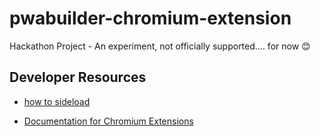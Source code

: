 # pwabuilder-chromium-extension
Hackathon Project - An experiment, not officially supported.... for now 😊

## Developer Resources

- [how to sideload](https://docs.microsoft.com/en-us/microsoft-edge/extensions-chromium/getting-started/extension-sideloading#:~:text=To%20sideload%20an%20extension%3A%20Open%20the%20edge%3A%2F%2Fextensions%20page,for%20the%20directory%20with%20your%20extension%20source%20files.?msclkid=40109dc8a95f11ec988a847e44969f7a)

- [Documentation for Chromium Extensions](https://developer.chrome.com/docs/extensions/reference/devtools_panels/)